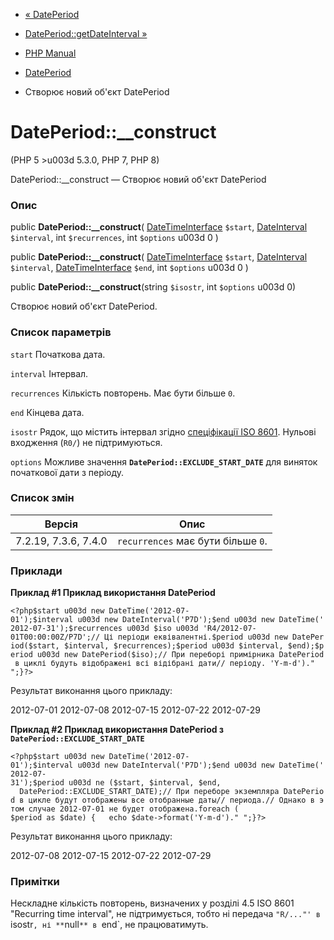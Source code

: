 - [« DatePeriod](class.dateperiod.md)
- [DatePeriod::getDateInterval »](dateperiod.getdateinterval.md)

- [PHP Manual](index.md)
- [DatePeriod](class.dateperiod.md)
- Створює новий об'єкт DatePeriod

# DatePeriod::\_\_construct

(PHP 5 \>u003d 5.3.0, PHP 7, PHP 8)

DatePeriod::\_\_construct — Створює новий об'єкт DatePeriod

### Опис

public **DatePeriod::\_\_construct**(
[DateTimeInterface](class.datetimeinterface.md) `$start`,
[DateInterval](class.dateinterval.md) `$interval`,
int `$recurrences`,
int `$options` u003d 0
)

public **DatePeriod::\_\_construct**(
[DateTimeInterface](class.datetimeinterface.md) `$start`,
[DateInterval](class.dateinterval.md) `$interval`,
[DateTimeInterface](class.datetimeinterface.md) `$end`,
int `$options` u003d 0
)

public **DatePeriod::\_\_construct**(string `$isostr`, int `$options` u003d
0)

Створює новий об'єкт DatePeriod.

### Список параметрів

`start`
Початкова дата.

`interval`
Інтервал.

`recurrences`
Кількість повторень. Має бути більше `0`.

`end`
Кінцева дата.

`isostr`
Рядок, що містить інтервал згідно [спеціфікації ISO 8601](http://en.wikipedia.org/wiki/Iso8601#Repeating_intervals). Нульові
входження (`R0/`) не підтримуються.

`options`
Можливе значення **`DatePeriod::EXCLUDE_START_DATE`** для
виняток початкової дати з періоду.

### Список змін

| Версія               | Опис                               |
| -------------------- | ---------------------------------- |
| 7.2.19, 7.3.6, 7.4.0 | `recurrences` має бути більше `0`. |

### Приклади

**Приклад #1 Приклад використання DatePeriod**

` <?php$start u003d new DateTime('2012-07-01');$interval u003d new DateInterval('P7D');$end u003d new DateTime('2012-07-31');$recurrences u003d $iso u003d 'R4/2012-07-01T00:00:00Z/P7D';// Ці періоди еквівалентні.$period u003d new DatePeriod($start, $interval, $recurrences);$period u003d $interval, $end);$period u003d new DatePeriod($iso);// При переборі примірника DatePeriod в циклі будуть відображені всі відібрані дати// періоду. 'Y-m-d')."
";}?> `

Результат виконання цього прикладу:

2012-07-01
2012-07-08
2012-07-15
2012-07-22
2012-07-29

**Приклад #2 Приклад використання DatePeriod з
**`DatePeriod::EXCLUDE_START_DATE`****

` <?php$start u003d new DateTime('2012-07-01');$interval u003d new DateInterval('P7D');$end u003d new DateTime('2012-07-31');$period u003d ne ($start, $interval, $end,                         DatePeriod::EXCLUDE_START_DATE);// При переборе экземпляра DatePeriod в цикле будут отображены все отобранные даты// периода.// Однако в этом случае 2012-07-01 не будет отображена.foreach ( $period as $date) {   echo $date->format('Y-m-d')."
";}?> `

Результат виконання цього прикладу:

2012-07-08
2012-07-15
2012-07-22
2012-07-29

### Примітки

Нескладне кількість повторень, визначених у розділі 4.5 ISO 8601
"Recurring time interval", не підтримується, тобто ні передача
`"R/..."' в `isostr`, ні **`null`** в `end`, не працюватимуть.
